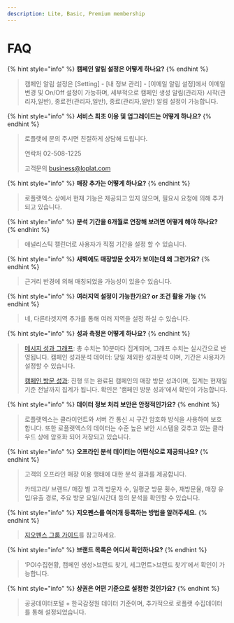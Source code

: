 ```yaml
---
description: Lite, Basic, Premium membership
---
```


# FAQ

{% hint style="info" %}
**캠페인 알림 설정은 어떻게 하나요?**
{% endhint %}

> 캠페인 알림 설정은 \[Setting] - \[내 정보 관리] - \[이메일 알림 설정]에서 이메일 변경 및 On/Off 설정이 가능하며, 세부적으로 캠페인 생성 알림(관리자) 시작(관리자,일반), 종료전(관리자,일반), 종료(관리자,일반) 알림 설정이 가능합니다.

{% hint style="info" %}
**서비스 최초 이용 및 업그레이드는 어떻게 하나요?**
{% endhint %}

> 로플랫에 문의 주시면 친절하게 상담해 드립니다.
>
> 연락처 02-508-1225
>
> 고객문의 [business@loplat.com](mailto:business@loplat.com)

{% hint style="info" %}
**매장 추가는 어떻게 하나요?**
{% endhint %}

> 로플랫엑스 상에서 현재 기능은 제공되고 있지 않으며, 필요시 요청에 의해 추가되고 있습니다.

{% hint style="info" %}
**분석 기간을 6개월로 연장해 보려면 어떻게 해야 하나요?**
{% endhint %}

> 애널리스틱 캘린더로 사용자가 직접 기간을 설정 할 수 있습니다.

{% hint style="info" %}
**새벽에도 매장방문 숫자가 보이는데 왜 그런가요?**
{% endhint %}

> 근거리 반경에 의해 매칭되었을 가능성이 있을수 있습니다.

{% hint style="info" %}
**여러지역 설정이 가능한가요? or 조건 활용 가능**
{% endhint %}

> 네, 다른타겟지역 추가를 통해 여러 지역을 설정 하실 수 있습니다.

{% hint style="info" %}
**성과 측정은 어떻게 하나요?**
{% endhint %}

> [메시지 성과 그래프](../campaigns/list/#undefined-2): 총 수치는 10분마다 집계되며, 그래프 수치는 실시간으로 반영됩니다. 캠페인 성과분석 데이터: 당일 제외한 성과분석 이며, 기간은 사용자가 설정할 수 있습니다.
>
> [캠페인 방문 성과](../campaigns/report.md#undefined): 진행 또는 완료된 캠페인의 매장 방문 성과이며, 집계는 현재일 기준 전날까지 집계가 됩니다. 확인은 '캠페인 방문 성과'에서 확인이 가능합니다.

{% hint style="info" %}
**데이터 정보 처리 보안은 안정적인가요?**
{% endhint %}

> 로플랫엑스는 클라이언트와 서버 간 통신 시 구간 암호화 방식을 사용하여 보호합니다. 또한 로플랫엑스의 데이터는 수준 높은 보안 시스템을 갖추고 있는 클라우드 상에 암호화 되어 저장되고 있습니다.

{% hint style="info" %}
**오프라인 분석 데이터는 어떤식으로 제공되나요?**
{% endhint %}

> 고객의 오프라인 매장 이용 행태에 대한 분석 결과를 제공합니다.
>
> 카테고리/ 브랜드/ 매장 별 고객 방문자 수, 일평균 방문 횟수, 재방문율, 매장 유입/유출 경로, 주요 방문 요일/시간대 등의 분석을 확인할 수 있습니다.

{% hint style="info" %}
**지오펜스를 여러개 등록하는 방법을 알려주세요.**
{% endhint %}

> [지오펜스 그룹 가이드](../geofence/group/#2.)를 참고하세요.

{% hint style="info" %}
**브랜드 목록은 어디서 확인하나요?**
{% endhint %}

> ‘POI수집현황, 캠페인 생성>브랜드 찾기, 세그먼트>브랜드 찾기’에서 확인이 가능합니다.

{% hint style="info" %}
**상권은 어떤 기준으로 설정한 것인가요?**
{% endhint %}

> 공공데이터포털 + 한국감정원 데이터 기준이며, 추가적으로 로플랫 수집데이터를 통해 설정되었습니다.

